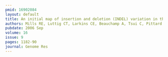 ```yaml
---
pmid: 16902084
layout: default
title: An initial map of insertion and deletion (INDEL) variation in the human genome.
authors: Mills RE, Luttig CT, Larkins CE, Beauchamp A, Tsui C, Pittard WS, Devine SE
pubdate: 2006 Sep
volume: 16
issue: 9
pages: 1182-90
journal: Genome Res
---
```

